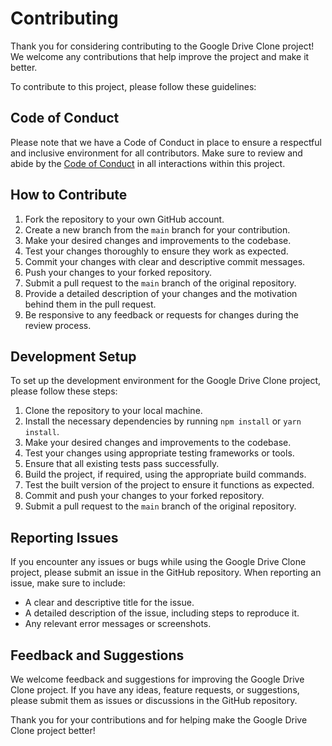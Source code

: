 # Contributing

Thank you for considering contributing to the Google Drive Clone project! We welcome any contributions that help improve the project and make it better.

To contribute to this project, please follow these guidelines:

## Code of Conduct

Please note that we have a Code of Conduct in place to ensure a respectful and inclusive environment for all contributors. Make sure to review and abide by the [Code of Conduct](CODE_OF_CONDUCT.md) in all interactions within this project.

## How to Contribute

1. Fork the repository to your own GitHub account.
2. Create a new branch from the `main` branch for your contribution.
3. Make your desired changes and improvements to the codebase.
4. Test your changes thoroughly to ensure they work as expected.
5. Commit your changes with clear and descriptive commit messages.
6. Push your changes to your forked repository.
7. Submit a pull request to the `main` branch of the original repository.
8. Provide a detailed description of your changes and the motivation behind them in the pull request.
9. Be responsive to any feedback or requests for changes during the review process.

## Development Setup

To set up the development environment for the Google Drive Clone project, please follow these steps:

1. Clone the repository to your local machine.
2. Install the necessary dependencies by running `npm install` or `yarn install`.
3. Make your desired changes and improvements to the codebase.
4. Test your changes using appropriate testing frameworks or tools.
5. Ensure that all existing tests pass successfully.
6. Build the project, if required, using the appropriate build commands.
7. Test the built version of the project to ensure it functions as expected.
8. Commit and push your changes to your forked repository.
9. Submit a pull request to the `main` branch of the original repository.

## Reporting Issues

If you encounter any issues or bugs while using the Google Drive Clone project, please submit an issue in the GitHub repository. When reporting an issue, make sure to include:

- A clear and descriptive title for the issue.
- A detailed description of the issue, including steps to reproduce it.
- Any relevant error messages or screenshots.

## Feedback and Suggestions

We welcome feedback and suggestions for improving the Google Drive Clone project. If you have any ideas, feature requests, or suggestions, please submit them as issues or discussions in the GitHub repository.

Thank you for your contributions and for helping make the Google Drive Clone project better!

